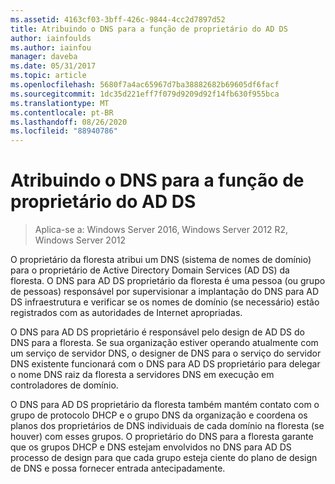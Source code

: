 ```yaml
---
ms.assetid: 4163cf03-3bff-426c-9844-4cc2d7897d52
title: Atribuindo o DNS para a função de proprietário do AD DS
author: iainfoulds
ms.author: iainfou
manager: daveba
ms.date: 05/31/2017
ms.topic: article
ms.openlocfilehash: 5680f7a4ac65967d7ba38882682b69605df6facf
ms.sourcegitcommit: 1dc35d221eff7f079d9209d92f14fb630f955bca
ms.translationtype: MT
ms.contentlocale: pt-BR
ms.lasthandoff: 08/26/2020
ms.locfileid: "88940786"
---
```

# <a name="assigning-the-dns-for-ad-ds-owner-role"></a>Atribuindo o DNS para a função de proprietário do AD DS

>Aplica-se a: Windows Server 2016, Windows Server 2012 R2, Windows Server 2012

O proprietário da floresta atribui um DNS (sistema de nomes de domínio) para o proprietário de Active Directory Domain Services (AD DS) da floresta. O DNS para AD DS proprietário da floresta é uma pessoa (ou grupo de pessoas) responsável por supervisionar a implantação do DNS para AD DS infraestrutura e verificar se os nomes de domínio (se necessário) estão registrados com as autoridades de Internet apropriadas.

O DNS para AD DS proprietário é responsável pelo design de AD DS do DNS para a floresta. Se sua organização estiver operando atualmente com um serviço de servidor DNS, o designer de DNS para o serviço do servidor DNS existente funcionará com o DNS para AD DS proprietário para delegar o nome DNS raiz da floresta a servidores DNS em execução em controladores de domínio.

O DNS para AD DS proprietário da floresta também mantém contato com o grupo de protocolo DHCP e o grupo DNS da organização e coordena os planos dos proprietários de DNS individuais de cada domínio na floresta (se houver) com esses grupos. O proprietário do DNS para a floresta garante que os grupos DHCP e DNS estejam envolvidos no DNS para AD DS processo de design para que cada grupo esteja ciente do plano de design de DNS e possa fornecer entrada antecipadamente.



